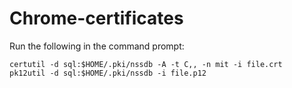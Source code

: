 # Chrome-certificates

Run the following in the command prompt:

    certutil -d sql:$HOME/.pki/nssdb -A -t C,, -n mit -i file.crt
    pk12util -d sql:$HOME/.pki/nssdb -i file.p12
